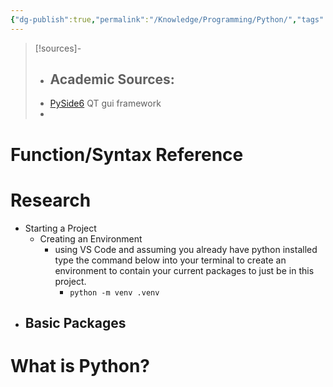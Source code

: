 ```yaml
---
{"dg-publish":true,"permalink":"/Knowledge/Programming/Python/","tags":["comp-sci"]}
---
```



 


>[!sources]-
>- Academic Sources:
>	- 
>-  [PySide6]() QT gui framework
>- 

# Function/Syntax Reference



# Research 
- Starting a Project
	- Creating an Environment 
		- using VS Code and assuming you already have python installed type the command below into your terminal to create an environment to contain your current packages to just be in this project.
			- `python -m venv .venv`
- Basic Packages
	- 




# What is Python?

